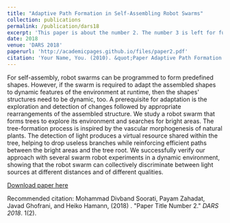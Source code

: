 ```yaml
---
title: "Adaptive Path Formation in Self-Assembling Robot Swarms" 
collection: publications
permalink: /publication/dars18
excerpt: 'This paper is about the number 2. The number 3 is left for future work.'
date: 2018
venue: 'DARS 2018'
paperurl: 'http://academicpages.github.io/files/paper2.pdf'
citation: 'Your Name, You. (2010). &quot;Paper Adaptive Path Formation in Self-Assembling Robot Swarms&quot; <i>Journal 1</i>. 1(2).'
---
```



For self-assembly, robot swarms can be programmed to form predefined shapes. However, if the swarm is required to adapt the assembled shapes to dynamic features of the environment at runtime, then the shapes' structures need to be dynamic, too. A prerequisite for adaptation is the exploration and detection of changes followed by appropriate rearrangements of the assembled structure. We study a robot swarm that forms trees to explore its environment and searches for bright areas. The tree-formation process is inspired by the vascular morphogenesis of natural plants. The detection of light produces a virtual resource shared within the tree, helping to drop useless branches while reinforcing efficient paths between the bright areas and the tree root. We successfully verify our approach with several swarm robot experiments in a dynamic environment, showing that the robot swarm can collectively discriminate between light sources at different distances and of different qualities.

[Download paper here](https://link.springer.com/chapter/10.1007/978-3-030-05816-6_21)

Recommended citation: Mohammad Divband Soorati, Payam Zahadat, Javad Ghofrani, and Heiko Hamann, (2018) . "Paper Title Number 2." <i>DARS 2018</i>. 1(2).
